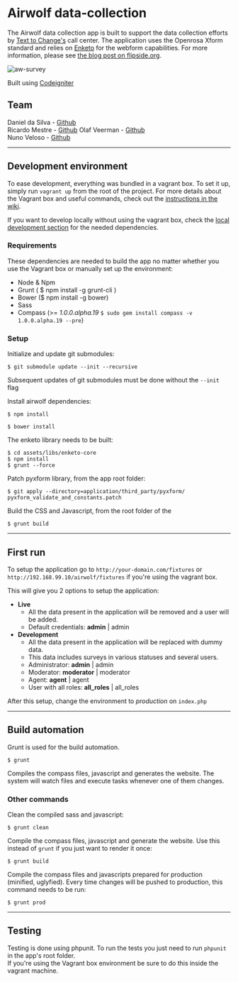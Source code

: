 # Airwolf data-collection
The Airwolf data collection app is built to support the data collection efforts by [Text to Change's](http://texttochange.com) call center. The application uses the Openrosa Xform standard and relies on [Enketo](https://github.com/MartijnR/enketo) for the webform capabilities. For more information, please see [the blog post on flipside.org](http://flipside.org/notes/data-collection-for-call-centers/).

![aw-survey](https://cloud.githubusercontent.com/assets/751330/2946564/d98970ee-d9ec-11e3-9781-ff9e27067c64.png)

Built using [Codeigniter](http://ellislab.com/codeigniter)

## Team
Daniel da Silva - [Github](https://github.com/danielfdsilva)  
Ricardo Mestre - [Github](https://github.com/ricardomestre)
Olaf Veerman - [Github](https://github.com/olafveerman)  
Nuno Veloso - [Github](https://github.com/nunoveloso)  

___

## Development environment
To ease development, everything was bundled in a vagrant box. To set it up, simply run ```vagrant up``` from the root of the project. For more details about the Vagrant box and useful commands, check out the [instructions in the wiki](https://github.com/flipside-org/aw-datacollection/wiki/Vagrant-box).  

If you want to develop locally without using the vagrant box, check the [local development section](https://github.com/flipside-org/aw-datacollection/wiki/Local-development) for the needed dependencies.


### Requirements
These dependencies are needed to build the app no matter whether you use the Vagrant box or manually set up the environment:

- Node & Npm
- Grunt ( $ npm install -g grunt-cli )
- Bower ($ npm install -g bower)
- Sass
- Compass (>= *1.0.0.alpha.19* ```$ sudo gem install compass -v 1.0.0.alpha.19 --pre```)

### Setup

Initialize and update git submodules:
```
$ git submodule update --init --recursive
```
Subsequent updates of git submodules must be done without the ```--init``` flag

Install airwolf dependencies:
```
$ npm install
```
```
$ bower install
```

The enketo library needs to be built:
```
$ cd assets/libs/enketo-core
$ npm install
$ grunt --force
```
Patch pyxform library, from the app root folder:
```
$ git apply --directory=application/third_party/pyxform/ pyxform_validate_and_constants.patch
```

Build the CSS and Javascript, from the root folder of the 

```
$ grunt build
```
___

## First run
To setup the application go to ```http://your-domain.com/fixtures``` or ```http://192.168.99.10/airwolf/fixtures``` if you're using the vagrant box.

This will give you 2 options to setup the application:
- **Live**
  - All the data present in the application will be removed and a user will be added.
  - Default credentials: **admin** | admin
- **Development**
  - All the data present in the application will be replaced with dummy data.
  - This data includes surveys in various statuses and several users.
  - Administrator: **admin** | admin
  - Moderator: **moderator** | moderator
  - Agent: **agent** | agent
  - User with all roles: **all_roles** | all_roles

After this setup, change the environment to *production* on ```index.php```
___

## Build automation
Grunt is used for the build automation.

```
$ grunt
```
Compiles the compass files, javascript and generates the website.
The system will watch files and execute tasks whenever one of them changes.

### Other commands
Clean the compiled sass and javascript:
```
$ grunt clean
```

Compile the compass files, javascript and generate the website. Use this instead of ```grunt``` if you just want to render it once:
```
$ grunt build
```

Compile the compass files and javascripts prepared for production (minified, uglyfied). Every time changes will be pushed to production, this command needs to be run:
```
$ grunt prod
```
___

## Testing
Testing is done using phpunit. To run the tests you just need to run ```phpunit``` in the app's root folder.  
If you're using the Vagrant box environment be sure to do this inside the vagrant machine.